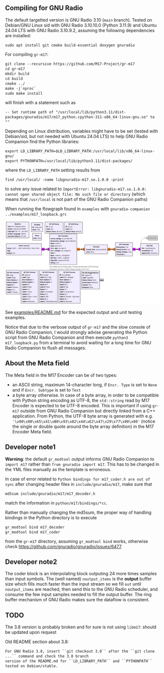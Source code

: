 ## Compiling for GNU Radio

The default targetted version is GNU Radio 3.10 (``main`` branch). Tested on Debian/GNU Linux sid with GNU Radio 
3.10.10.0 (Python 3.11.9) and Ubuntu 24.04 LTS with GNU Radio 3.10.9.2, assuming the following dependencies are installed:

```
sudo apt install git cmake build-essential doxygen gnuradio
```

For compiling ``gr-m17``:
```
git clone --recursive https://github.com/M17-Project/gr-m17
cd gr-m17
mkdir build
cd build
cmake ../
make -j`nproc`
sudo make install
```

will finish with a statement such as
```
-- Set runtime path of "/usr/local/lib/python3.11/dist-packages/gnuradio/m17/m17_python.cpython-311-x86_64-linux-gnu.so" to ""
```
Depending on Linux distribution, variables might have to be set (tested with Debian/sid, but not needed with Ubuntu 24.04 LTS) 
to help GNU Radio Companion find the Python libraries:

```
export LD_LIBRARY_PATH=$LD_LIBRARY_PATH:/usr/local/lib/x86_64-linux-gnu/
export PYTHONPATH=/usr/local/lib/python3.11/dist-packages/
```

where the ``LD_LIBRARY_PATH`` setting results from

```
find /usr/local/ -name libgnuradio-m17.so.1.0.0 -print
```

to solve any issue related to ``ImportError: libgnuradio-m17.so.1.0.0: cannot open shared object file: No such file or directory``
(which means that ``/usr/local`` is not part of the GNU Radio Companion paths)

When running the flowgraph found in ``examples`` with ``gnuradio-companion ../examples/m17_loopback.grc`` 

<img src="examples/m17_loopback.png">

See <a href="examples/README.md">examples/README.md</a> for the expected output and unit testing examples.

Notice that due to the verbose output of ``gr-m17`` and the slow console of GNU Radio Companion, I 
would strongly advise generating the Python script from GNU Radio Companion and then execute 
``python3 m17_loopback.py`` from a terminal to avoid waiting for a long time for GNU Radio 
Companion to flush all messages.

## About the Meta field

The Meta field in the M17 Encoder can be of two types:
* an ASCII string, maximum 14-character long, if ``Encr. Type`` is set to ``None`` and if ``Encr. Subtype`` is set to ``Text``
* a byte array otherwise. In case of a byte array, in order to be compatible with Python string encoding as UTF-8, the ``std::string`` read
by M17 Encoder is expected to be UTF-8 encoded. This is important if using ``gr-m17`` outside from GNU Radio Companion but directly linked
from a C++ application. From Python, the UTF-8 byte array is generated with e.g. ``'\x00\x00\x65\x41\xB0\x93\x02\x44\xE2\x47\x29\x77\x00\x00'`` (notice
the single or double quote around the byte array definition) in the M17 Encoder Meta field.

## Developer note1

**Warning**: the default ``gr_modtool`` output informs GNU Radio Companion to ``import m17`` rather 
than ``from gnuradio import m17``. This has to be changed in the YML files manually as the template
is erroneous.

In case of error related to ``Python bindings for m17_coder.h are out of sync`` after changing
header files in ``include/gnuradio/m17``, make sure that 
```
md5sum include/gnuradio/m17/m17_decoder.h
```
match the information in ``python/m17/bindings/*cc``.

Rather than manually changing the md5sum, the proper way of handling bindings in the Python directory is to execute
```
gr_modtool bind m17_decoder
gr_modtool bind m17_coder
``` 
from the ``gr-m17`` directory, assuming ``gr_modtool bind`` works, otherwise check https://github.com/gnuradio/gnuradio/issues/6477


## Developer note2

The coder block is an interpolating block outputing 24 more times samples than input symbols. The (well named) ``noutput_items``
is the **output** buffer size which fills much faster than the input stream so we fill ``out`` until ``noutput_items`` are reached, then
send this to the GNU Radio scheduler, and consume the few input samples needed to fill the output buffer. The ring buffer mechanism of GNU Radio makes sure the dataflow is consistent.

## TODO

The 3.8 version is probably broken and for sure is not using ``libm17``: should be updated upon request

Old README section about 3.8: 
```
For GNU Radio 3.8, insert ``git checkout 3.8`` after the ``git clone ...`` command and check the 3.8 branch
version of the README.md for ``LD_LIBRARY_PATH`` and ``PYTHONPATH`` tested on Debian/stable.
```
